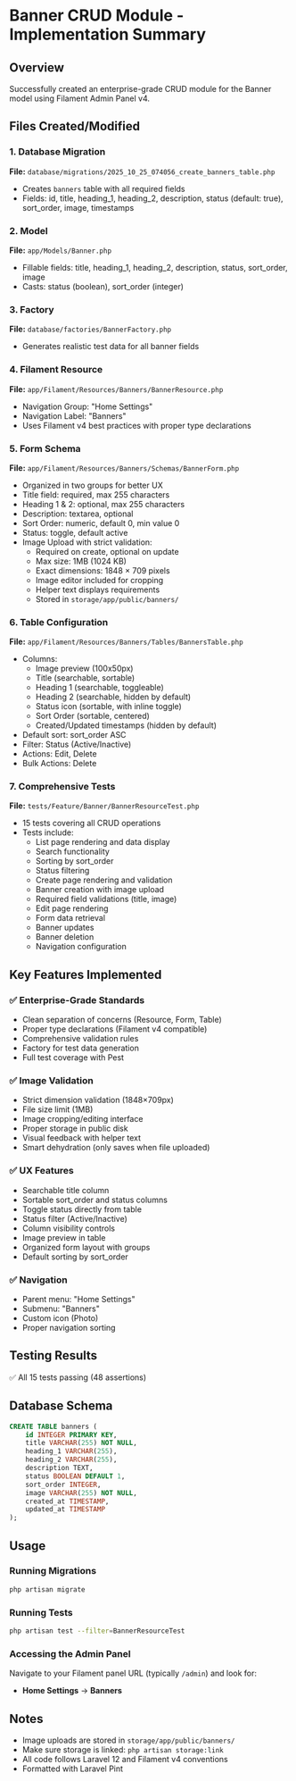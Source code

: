 # Banner CRUD Module - Implementation Summary

## Overview
Successfully created an enterprise-grade CRUD module for the Banner model using Filament Admin Panel v4.

## Files Created/Modified

### 1. Database Migration
**File:** `database/migrations/2025_10_25_074056_create_banners_table.php`
- Creates `banners` table with all required fields
- Fields: id, title, heading_1, heading_2, description, status (default: true), sort_order, image, timestamps

### 2. Model
**File:** `app/Models/Banner.php`
- Fillable fields: title, heading_1, heading_2, description, status, sort_order, image
- Casts: status (boolean), sort_order (integer)

### 3. Factory
**File:** `database/factories/BannerFactory.php`
- Generates realistic test data for all banner fields

### 4. Filament Resource
**File:** `app/Filament/Resources/Banners/BannerResource.php`
- Navigation Group: "Home Settings"
- Navigation Label: "Banners"
- Uses Filament v4 best practices with proper type declarations

### 5. Form Schema
**File:** `app/Filament/Resources/Banners/Schemas/BannerForm.php`
- Organized in two groups for better UX
- Title field: required, max 255 characters
- Heading 1 & 2: optional, max 255 characters
- Description: textarea, optional
- Sort Order: numeric, default 0, min value 0
- Status: toggle, default active
- Image Upload with strict validation:
  - Required on create, optional on update
  - Max size: 1MB (1024 KB)
  - Exact dimensions: 1848 × 709 pixels
  - Image editor included for cropping
  - Helper text displays requirements
  - Stored in `storage/app/public/banners/`

### 6. Table Configuration
**File:** `app/Filament/Resources/Banners/Tables/BannersTable.php`
- Columns:
  - Image preview (100x50px)
  - Title (searchable, sortable)
  - Heading 1 (searchable, toggleable)
  - Heading 2 (searchable, hidden by default)
  - Status icon (sortable, with inline toggle)
  - Sort Order (sortable, centered)
  - Created/Updated timestamps (hidden by default)
- Default sort: sort_order ASC
- Filter: Status (Active/Inactive)
- Actions: Edit, Delete
- Bulk Actions: Delete

### 7. Comprehensive Tests
**File:** `tests/Feature/Banner/BannerResourceTest.php`
- 15 tests covering all CRUD operations
- Tests include:
  - List page rendering and data display
  - Search functionality
  - Sorting by sort_order
  - Status filtering
  - Create page rendering and validation
  - Banner creation with image upload
  - Required field validations (title, image)
  - Edit page rendering
  - Form data retrieval
  - Banner updates
  - Banner deletion
  - Navigation configuration

## Key Features Implemented

### ✅ Enterprise-Grade Standards
- Clean separation of concerns (Resource, Form, Table)
- Proper type declarations (Filament v4 compatible)
- Comprehensive validation rules
- Factory for test data generation
- Full test coverage with Pest

### ✅ Image Validation
- Strict dimension validation (1848×709px)
- File size limit (1MB)
- Image cropping/editing interface
- Proper storage in public disk
- Visual feedback with helper text
- Smart dehydration (only saves when file uploaded)

### ✅ UX Features
- Searchable title column
- Sortable sort_order and status columns
- Toggle status directly from table
- Status filter (Active/Inactive)
- Column visibility controls
- Image preview in table
- Organized form layout with groups
- Default sorting by sort_order

### ✅ Navigation
- Parent menu: "Home Settings"
- Submenu: "Banners"
- Custom icon (Photo)
- Proper navigation sorting

## Testing Results
✅ All 15 tests passing (48 assertions)

## Database Schema
```sql
CREATE TABLE banners (
    id INTEGER PRIMARY KEY,
    title VARCHAR(255) NOT NULL,
    heading_1 VARCHAR(255),
    heading_2 VARCHAR(255),
    description TEXT,
    status BOOLEAN DEFAULT 1,
    sort_order INTEGER,
    image VARCHAR(255) NOT NULL,
    created_at TIMESTAMP,
    updated_at TIMESTAMP
);
```

## Usage

### Running Migrations
```bash
php artisan migrate
```

### Running Tests
```bash
php artisan test --filter=BannerResourceTest
```

### Accessing the Admin Panel
Navigate to your Filament panel URL (typically `/admin`) and look for:
- **Home Settings** → **Banners**

## Notes
- Image uploads are stored in `storage/app/public/banners/`
- Make sure storage is linked: `php artisan storage:link`
- All code follows Laravel 12 and Filament v4 conventions
- Formatted with Laravel Pint

